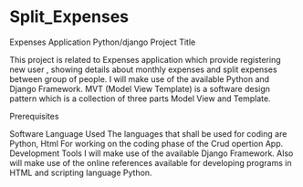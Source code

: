 # Split_Expenses
Expenses Application Python/django
Project Title

This project is related to Expenses application which provide registering new user ,
showing details about monthly expenses and split expenses between group of people. 
I will make use of the available Python and Django Framework. MVT (Model View Template) is a software design pattern
which is a collection of three parts Model View and Template. 



Prerequisites
  
Software Language Used
The languages that shall be used for coding are Python, Html For working on the coding phase of the Crud opertion App.
     Development Tools
I will make use of the available Django Framework. Also will make use of the online references available for developing programs in HTML and scripting language Python.

